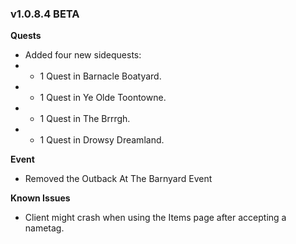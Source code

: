 ### v1.0.8.4 BETA
**Quests**
- Added four new sidequests:
- - 1 Quest in Barnacle Boatyard.
- - 1 Quest in Ye Olde Toontowne.
- - 1 Quest in The Brrrgh.
- - 1 Quest in Drowsy Dreamland.

**Event**
- Removed the Outback At The Barnyard Event

**Known Issues**
- Client might crash when using the Items page after accepting a nametag.
